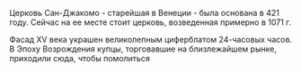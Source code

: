Церковь Сан-Джакомо - старейшая в Венеции - была основана в 421 году. Сейчас на ее месте стоит церковь, возведенная примерно в 1071 г.

Фасад XV века украшен великолепным циферблатом 24-часовых часов. В Эпоху Возрождения купцы, торговавшие на близлежайшем рынке, приходили сюда, чтобы помолиться